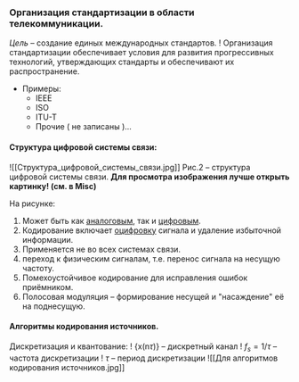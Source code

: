 ### Организация стандартизации в области телекоммуникации.
*Цель* – создание единых международных стандартов.
! Организация стандартизации обеспечивает условия для развития прогрессивных технологий, утверждающих стандарты и обеспечивают их распространение.

- Примеры:
	- IEEE
	- ISO
	- ITU-T
	- Прочие ( не записаны )...

#### Структура цифровой системы связи:
![[Структура_цифровой_системы_связи.jpg]]
Рис.2 – структура цифровой системы связи. 
**Для просмотра изображения лучше открыть картинку! (см. в Misc)**

На рисунке:
1) Может быть как [аналоговым](Аналоговый_сигнал), так и [цифровым](Цифровой_сигнал).
2) Кодирование включает [оцифровку](Оцифрование_сигнала) сигнала и удаление избыточной информации.
3) Применяется не во всех системах связи.
4) переход к физическим сигналам, т.е. перенос сигнала на несущую частоту.
5) Помехоустойчивое кодирование для исправления ошибок приёмником.
6) Полосовая модуляция – формирование несущей и "насаждение" её на поднесущую.

#### Алгоритмы кодирования источников.
Дискретизация и квантование:
! {x(n$\tau$)} – дискретный канал
! $f_s=1/\tau$ – частота дискретизации
! $\tau$ – период дискретизации
![[Для алгоритмов кодирования источников.jpg]]
